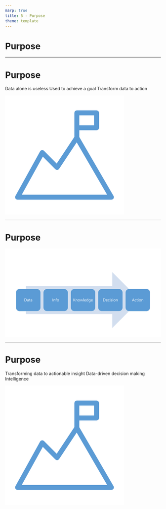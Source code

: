 ```yaml
---
marp: true
title: 5 - Purpose
theme: template
---
```


<!-- _class: title-only -->

# Purpose

<!--
What is the purpose of collecting data, creating information, and acquiring knowledge?

Essentially, what makes data so important in data science?
-->

---

<!-- _class: title-two-content-left-center -->

# Purpose

Data alone is useless
Used to achieve a goal
Transform data to action

![image An icon of a mountain with two peaks and a flag at the top of the taller peak in a flat minimalist style](images/446-5.png)

<!--
[1] Data, on it's own, is useless. 

[2] However, it can be a stepping stone to achieve a goal or an objective of some kind.

[3] In order to achieve our goal we need to transform data into something that is actionable.

We need to transform our data into actionable insight.
-->

---

<!-- _class: title-one-content -->

# Purpose

![bg contain Vector art of an arrow pointing with five square boxes superimposed on top with the words "Data", "Info", "Knowledge", "Decision", and "Action" in each box progressing in the same direction as the arrow is pointing](images/Slide22.png)

<!--
We do this through the following process:

[1] First, we collect data by observing the world and recording our observations.

[2] Next, we organize, analyze, and interpret our data to create information.

[3] Then, we combine this information with other information to create knowledge.

[4] Next, we use this knowledge and new information to make an informed decision about which action to take.

[5] Then, we can take action with the confidence that we have increased the likelihood of achieving our goal.
-->

---

<!-- _class: title-two-content-left-center -->

# Purpose

Transforming data to actionable insight
Data-driven decision making
Intelligence

![image An icon of a mountain with two peaks and a flag at the top of the taller peak in a flat minimalist style](images/520-5.png)

<!--
[1] In data science, we refer to this process as "transforming data into actionable insight".

[2] In the world of business, this is often referred to as "data-driven decision making".

[3] In our daily lives, we simply refer to this process as "intelligence" -- the use of knowledge and new information to make rational decisions about actions that will maximize our chances of achieving a goal.
-->
